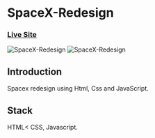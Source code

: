 # SpaceX-Redesign

### [Live Site](https://proniket.github.io/spaceX-redesign/)

![SpaceX-Redesign](https://i.ibb.co/FHF6jxq/spacex01.png)
![SpaceX-Redesign](https://i.ibb.co/02XXhfB/spacex02.png)

## Introduction
Spacex redesign using Html, Css and JavaScript.


## Stack
HTML< CSS, Javascript.
